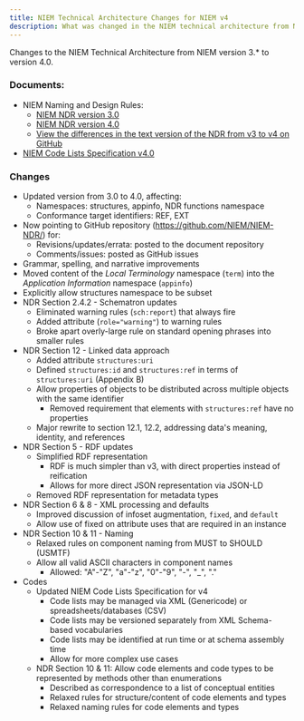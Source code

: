 ```yaml
---
title: NIEM Technical Architecture Changes for NIEM v4
description: What was changed in the NIEM technical architecture from NIEM version 3.* to version 4.0.
---
```


Changes to the NIEM Technical Architecture from NIEM version 3.* to version 4.0.

### Documents:
* NIEM Naming and Design Rules:
    * [NIEM NDR version 3.0](https://reference.niem.gov/niem/specification/naming-and-design-rules/3.0/niem-ndr-3.0.html)
    * [NIEM NDR version 4.0](https://reference.niem.gov/niem/specification/naming-and-design-rules/4.0/niem-ndr-4.0.html)
    * [View the differences in the text version of the NDR from v3 to v4 on GitHub](https://github.com/NIEM/NIEM-NDR/compare/niem-ndr-3.0...niem-ndr-4.0#diff-ba7b4561c4e855f66491aec616812509)
* [NIEM Code Lists Specification v4.0](https://reference.niem.gov/niem/specification/code-lists/4.0/niem-code-lists-4.0.html)

### Changes

* Updated version from 3.0 to 4.0, affecting:
  * Namespaces: structures, appinfo, NDR functions namespace
  * Conformance target identifiers: REF, EXT
* Now pointing to GitHub repository (<https://github.com/NIEM/NIEM-NDR/>) for:
  * Revisions/updates/errata: posted to the document repository
  * Comments/issues: posted as GitHub issues
* Grammar, spelling, and narrative improvements
* Moved content of the *Local Terminology* namespace (`term`) into the
  *Application Information* namespace (`appinfo`)
* Explicitly allow structures namespace to be subset
* NDR Section 2.4.2 - Schematron updates
  * Eliminated warning rules (`sch:report`) that always fire
  * Added attribute (`role="warning"`) to warning rules
  * Broke apart overly-large rule on standard opening phrases into smaller rules
* NDR Section 12 - Linked data approach
  * Added attribute `structures:uri`
  * Defined `structures:id` and `structures:ref` in terms of `structures:uri` (Appendix B)
  * Allow properties of objects to be distributed across multiple objects with
    the same identifier
    * Removed requirement that elements with `structures:ref` have no properties
  * Major rewrite to section 12.1, 12.2, addressing data's meaning, identity, and references
* NDR Section 5 - RDF updates 
  * Simplified RDF representation
    * RDF is much simpler than v3, with direct properties instead of reification
    * Allows for more direct JSON representation via JSON-LD
  * Removed RDF representation for metadata types
* NDR Section 6 & 8 - XML processing and defaults
  * Improved discussion of infoset augmentation, `fixed`, and `default`
  * Allow use of fixed on attribute uses that are required in an instance
* NDR Section 10 & 11 - Naming
  * Relaxed rules on component naming from MUST to SHOULD (USMTF)
  * Allow all valid ASCII characters in component names
    * Allowed: "A"-"Z", "a"-"z", "0"-"9", "-", "_", "."
* Codes
  * Updated NIEM Code Lists Specification for v4
    * Code lists may be managed via XML (Genericode) or spreadsheets/databases (CSV)
    * Code lists may be versioned separately from XML Schema-based vocabularies
    * Code lists may be identified at run time or at schema assembly time
    * Allow for more complex use cases
  * NDR Section 10 & 11:  Allow code elements and code types to be represented by methods other than enumerations
    * Described as correspondence to a list of conceptual entities
    * Relaxed rules for structure/content of code elements and types
    * Relaxed naming rules for code elements and types

